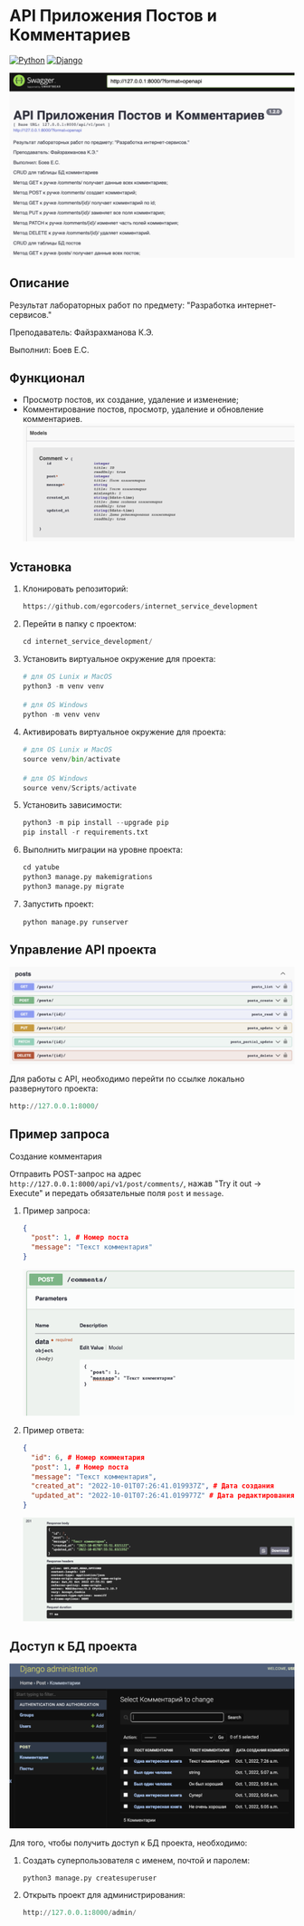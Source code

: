 # API Приложения Постов и Комментариев

[![Python](https://img.shields.io/badge/-Python-464641?style=flat-square&logo=Python)](https://www.python.org/)
[![Django](https://img.shields.io/badge/Django-464646?style=flat-square&logo=django)](https://www.djangoproject.com/)

![](static/img/swagger.png)
## Описание

Результат лабораторных работ по предмету: "Разработка интернет-сервисов."

Преподаватель: Файзрахманова К.Э.

Выполнил: Боев Е.C.

## Функционал

- Просмотр постов, их создание, удаление и изменение;
- Комментирование постов, просмотр, удаление и обновление комментариев.
![](static/img/models.png)

## Установка

1. Клонировать репозиторий:

    ```python
    https://github.com/egorcoders/internet_service_development
    ```

2. Перейти в папку с проектом:

    ```python
    cd internet_service_development/
    ```

3. Установить виртуальное окружение для проекта:

    ```python
    # для OS Lunix и MacOS
    python3 -m venv venv
    
    # для OS Windows
    python -m venv venv
    ```

4. Активировать виртуальное окружение для проекта:

    ```python
    # для OS Lunix и MacOS
    source venv/bin/activate
    
    # для OS Windows
    source venv/Scripts/activate
    ```

5. Установить зависимости:

    ```python
    python3 -m pip install --upgrade pip
    pip install -r requirements.txt
    ```

6. Выполнить миграции на уровне проекта:

    ```python
    cd yatube
    python3 manage.py makemigrations
    python3 manage.py migrate
    ```

7. Запустить проект:

    `python manage.py runserver`

## Управление API проекта

![](static/img/api_control.png)

Для работы с API, необходимо перейти по ссылке локально развернутого проекта:

```python
http://127.0.0.1:8000/
```

## Пример запроса

Создание комментария

Отправить POST-запрос на адрес `http://127.0.0.1:8000/api/v1/post/comments/`, нажав 
"Try it out -> Execute" и передать обязательные поля `post` и `message`.


1. Пример запроса:

    ```json
    {
      "post": 1, # Номер поста
      "message": "Текст комментария"
    }
    ```
   ![](static/img/api_request.png)

2. Пример ответа:

    ```json
    {
      "id": 6, # Номер комментария
      "post": 1, # Номер поста
      "message": "Текст комментария",
      "created_at": "2022-10-01T07:26:41.019937Z", # Дата создания
      "updated_at": "2022-10-01T07:26:41.019977Z" # Дата редактирования
    }
    ```
   ![](static/img/api_response.png)

## Доступ к БД проекта

![](static/img/admin.png)

Для того, чтобы получить доступ к БД проекта, необходимо:

1. Создать суперпользователя с именем, почтой и паролем:
    ```python
    python3 manage.py createsuperuser
    ```

2. Открыть проект для администрирования:
    ```python
    http://127.0.0.1:8000/admin/
    ```
